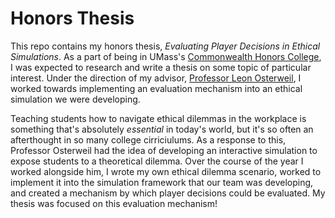 # Honors Thesis
This repo contains my honors thesis, _Evaluating Player Decisions in Ethical Simulations_. As a part of being in UMass's [Commonwealth Honors College](https://www.umass.edu/honors/), I was expected to research and write a thesis on some topic of particular interest. Under the direction of my advisor, [Professor Leon Osterweil](http://laser.cs.umass.edu/people/ljo.html), I worked towards implementing an evaluation mechanism into an ethical simulation we were developing. 

Teaching students how to navigate ethical dilemmas in the workplace is something that's absolutely _essential_ in today's world, but it's so often an afterthought in so many college cirriciulums. As a response to this, Professor Osterweil had the idea of developing an interactive simulation to expose students to a theoretical dilemma. Over the course of the year I worked alongside him, I wrote my own ethical dilemma scenario, worked to implement it into the simulation framework that our team was developing, and created a mechanism by which player decisions could be evaluated. My thesis was focused on this evaluation mechanism! 
